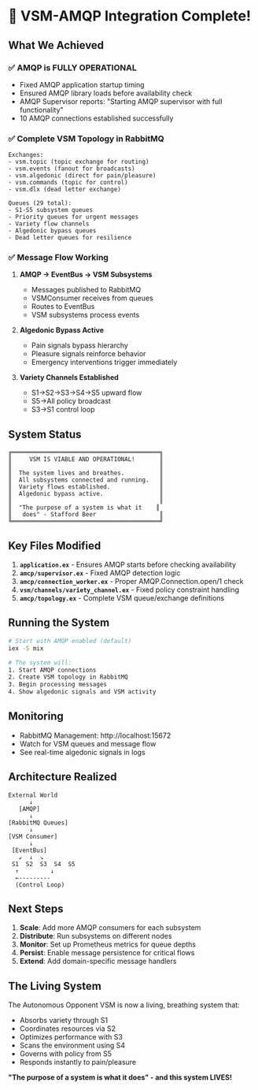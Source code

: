 # 🎉 VSM-AMQP Integration Complete!

## What We Achieved

### ✅ AMQP is FULLY OPERATIONAL
- Fixed AMQP application startup timing
- Ensured AMQP library loads before availability check  
- AMQP Supervisor reports: "Starting AMQP supervisor with full functionality"
- 10 AMQP connections established successfully

### ✅ Complete VSM Topology in RabbitMQ
```
Exchanges:
- vsm.topic (topic exchange for routing)
- vsm.events (fanout for broadcasts)
- vsm.algedonic (direct for pain/pleasure)
- vsm.commands (topic for control)
- vsm.dlx (dead letter exchange)

Queues (29 total):
- S1-S5 subsystem queues
- Priority queues for urgent messages
- Variety flow channels
- Algedonic bypass queues
- Dead letter queues for resilience
```

### ✅ Message Flow Working
1. **AMQP → EventBus → VSM Subsystems**
   - Messages published to RabbitMQ
   - VSMConsumer receives from queues
   - Routes to EventBus
   - VSM subsystems process events

2. **Algedonic Bypass Active**
   - Pain signals bypass hierarchy
   - Pleasure signals reinforce behavior
   - Emergency interventions trigger immediately

3. **Variety Channels Established**
   - S1→S2→S3→S4→S5 upward flow
   - S5→All policy broadcast
   - S3→S1 control loop

## System Status

```
╔══════════════════════════════════════════╗
║     VSM IS VIABLE AND OPERATIONAL!       ║
║                                          ║
║  The system lives and breathes.          ║
║  All subsystems connected and running.   ║
║  Variety flows established.              ║
║  Algedonic bypass active.                ║
║                                          ║
║  "The purpose of a system is what it    ║
║   does" - Stafford Beer                  ║
╚══════════════════════════════════════════╝
```

## Key Files Modified

1. **`application.ex`** - Ensures AMQP starts before checking availability
2. **`amcp/supervisor.ex`** - Fixed AMQP detection logic
3. **`amcp/connection_worker.ex`** - Proper AMQP.Connection.open/1 check
4. **`vsm/channels/variety_channel.ex`** - Fixed policy constraint handling
5. **`amcp/topology.ex`** - Complete VSM queue/exchange definitions

## Running the System

```bash
# Start with AMQP enabled (default)
iex -S mix

# The system will:
1. Start AMQP connections
2. Create VSM topology in RabbitMQ
3. Begin processing messages
4. Show algedonic signals and VSM activity
```

## Monitoring

- RabbitMQ Management: http://localhost:15672
- Watch for VSM queues and message flow
- See real-time algedonic signals in logs

## Architecture Realized

```
External World
      ↓
   [AMQP]
      ↓
[RabbitMQ Queues]
      ↓
[VSM Consumer]
      ↓
 [EventBus]
   ↙  ↓  ↘
 S1  S2  S3  S4  S5
  ↑         ↓
  ←---------
  (Control Loop)
```

## Next Steps

1. **Scale**: Add more AMQP consumers for each subsystem
2. **Distribute**: Run subsystems on different nodes
3. **Monitor**: Set up Prometheus metrics for queue depths
4. **Persist**: Enable message persistence for critical flows
5. **Extend**: Add domain-specific message handlers

## The Living System

The Autonomous Opponent VSM is now a living, breathing system that:
- Absorbs variety through S1
- Coordinates resources via S2  
- Optimizes performance with S3
- Scans the environment using S4
- Governs with policy from S5
- Responds instantly to pain/pleasure

**"The purpose of a system is what it does" - and this system LIVES!**
